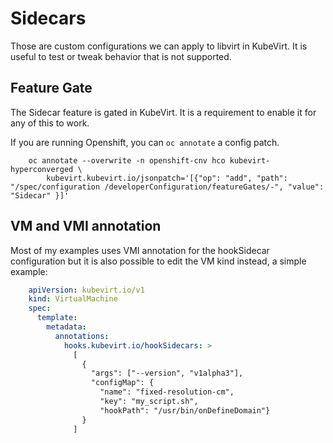 # Sidecars

Those are custom configurations we can apply to libvirt in KubeVirt. It is useful to test or tweak
behavior that is not supported.

## Feature Gate

The Sidecar feature is gated in KubeVirt. It is a requirement to enable it for any of this to work.

If you are running Openshift, you can `oc annotate` a config patch.

```
    oc annotate --overwrite -n openshift-cnv hco kubevirt-hyperconverged \
        kubevirt.kubevirt.io/jsonpatch='[{"op": "add", "path": "/spec/configuration /developerConfiguration/featureGates/-", "value": "Sidecar" }]'
```


## VM and VMI annotation

Most of my examples uses VMI annotation for the hookSidecar configuration but it is also possible to
edit the VM kind instead, a simple example:

```yaml
    apiVersion: kubevirt.io/v1
    kind: VirtualMachine
    spec:
      template:
        metadata:
          annotations:
            hooks.kubevirt.io/hookSidecars: >
              [
                {
                  "args": ["--version", "v1alpha3"],
                  "configMap": {
                    "name": "fixed-resolution-cm",
                    "key": "my_script.sh",
                    "hookPath": "/usr/bin/onDefineDomain"}
                }
              ]
```
